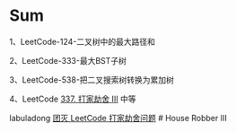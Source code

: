 # Sum 

1、LeetCode-124-二叉树中的最大路径和

2、LeetCode-333-最大BST子树

3、LeetCode-538-把二叉搜索树转换为累加树

4、LeetCode [337. 打家劫舍 III](https://leetcode-cn.com/problems/house-robber-iii/) 中等

labuladong [团灭 LeetCode 打家劫舍问题](https://mp.weixin.qq.com/s/z44hk0MW14_mAQd7988mfw) # House Robber III

